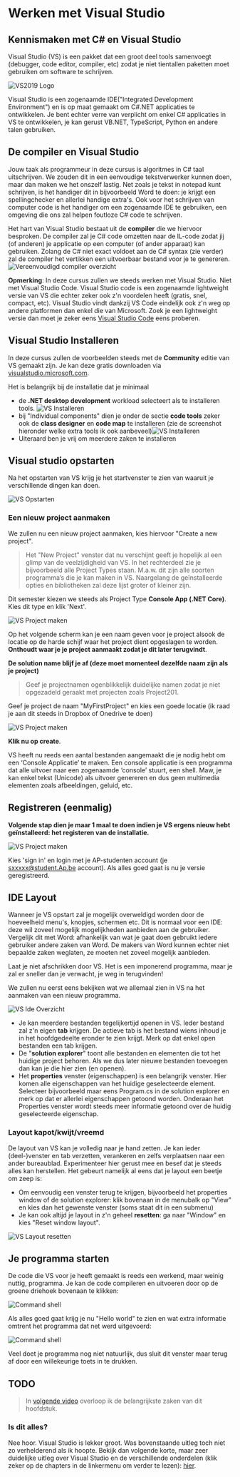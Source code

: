 # Werken met Visual Studio

## Kennismaken met C\# en Visual Studio

Visual Studio \(VS\) is een pakket dat een groot deel tools samenvoegt \(debugger, code editor, compiler, etc\) zodat je niet tientallen paketten moet gebruiken om software te schrijven.

![VS2019 Logo](../../.gitbook/assets/vslogo.png)

Visual Studio is een zogenaamde IDE\("Integrated Development Environment"\) en is op maat gemaakt om C\#.NET applicaties te ontwikkelen. Je bent echter verre van verplicht om enkel C\# applicaties in VS te ontwikkelen, je kan gerust VB.NET, TypeScript, Python en andere talen gebruiken.

## De compiler en Visual Studio

Jouw taak als programmeur in deze cursus is algoritmes in C\# taal uitschrijven. We zouden dit in een eenvoudige tekstverwerker kunnen doen, maar dan maken we het onszelf lastig. Net zoals je tekst in notepad kunt schrijven, is het handiger dit in bijvoorbeeld Word te doen: je krijgt een spellingchecker en allerlei handige extra's. Ook voor het schrijven van computer code is het handiger om een zogenaamde IDE te gebruiken, een omgeving die ons zal helpen foutloze C\# code te schrijven.

Het hart van Visual Studio bestaat uit de **compiler** die we hiervoor besproken. De compiler zal je C\# code omzetten naar de IL-code zodat jij \(of anderen\) je applicatie op een computer \(of ander apparaat\) kan gebruiken. Zolang de C\# niet exact voldoet aan de C\# syntax \(zie verder\) zal de compiler het vertikken een uitvoerbaar bestand voor je te genereren. ![Vereenvoudigd compiler overzicht](../../.gitbook/assets/compilereenvoudig.png)

**Opmerking**: In deze cursus zullen we steeds werken met Visual Studio. Niet met Visual Studio Code. Visual Studio code is een zogenaamde lightweight versie van VS die echter zeker ook z'n voordelen heeft \(gratis, snel, compact, etc\). Visual Studio vindt dankzij VS Code eindelijk ook z'n weg op andere platformen dan enkel die van Microsoft. Zoek je een lightweight versie dan moet je zeker eens [Visual Studio Code](https://code.visualstudio.com/) eens proberen.

## Visual Studio Installeren

In deze cursus zullen de voorbeelden steeds met de **Community** editie van VS gemaakt zijn. Je kan deze gratis downloaden via [visualstudio.microsoft.com](https://visualstudio.microsoft.com/thank-you-downloading-visual-studio/).

Het is belangrijk bij de installatie dat je minimaal

* de **.NET desktop development** workload selecteert als te installeren tools. ![VS Installeren](../../.gitbook/assets/vsinstall.png)
* bij "Individual components" dien je onder de sectie **code tools** zeker ook de **class designer** en **code map** te installeren \(zie de screenshot hieronder welke extra tools ik ook aanbeveel\)![VS Installeren](https://github.com/v-nys/cursusprogrammeren/tree/028488226871c55a14a4fa8b12ca40716d9ca590/assets/0_intro/vsinstallextra.png)
* Uiteraard ben je vrij om meerdere zaken te installeren

## Visual studio opstarten

Na het opstarten van VS krijg je het startvenster te zien van waaruit je verschillende dingen kan doen.

![VS Opstarten](../../.gitbook/assets/vsstart.png)

### Een nieuw project aanmaken

We zullen nu een nieuw project aanmaken, kies hiervoor "Create a new project".

> Het "New Project" venster dat nu verschijnt geeft je hopelijk al een glimp van de veelzijdigheid van VS. In het rechterdeel zie je bijvoorbeeld alle Project Types staan. M.a.w. dit zijn alle soorten programma’s die je kan maken in VS. Naargelang de geïnstalleerde opties en bibliotheken zal deze lijst groter of kleiner zijn.

Dit semester kiezen we steeds als Project Type **Console App \(.NET Core\)**. Kies dit type en klik 'Next'.

![VS Project maken](../../.gitbook/assets/vsproject.png)

Op het volgende scherm kan je een naam geven voor je project alsook de locatie op de harde schijf waar het project dient opgeslagen te worden. **Onthoudt waar je je project aanmaakt zodat je dit later terugvindt**.

**De solution name blijf je af \(deze moet momenteel dezelfde naam zijn als je project\)**

> Geef je projectnamen ogenblikkelijk duidelijke namen zodat je niet opgezadeld geraakt met projecten zoals Project201.

Geef je project de naam "MyFirstProject" en kies een goede locatie \(ik raad je aan dit steeds in Dropbox of Onedrive te doen\)

![VS Project maken](https://github.com/v-nys/cursusprogrammeren/tree/028488226871c55a14a4fa8b12ca40716d9ca590/assets/0_intro/vsprojectname.png)

**Klik nu op create**.

VS heeft nu reeds een aantal bestanden aangemaakt die je nodig hebt om een ‘Console Applicatie’ te maken. Een console applicatie is een programma dat alle uitvoer naar een zogenaamde ‘console’ stuurt, een shell. Maw, je kan enkel tekst \(Unicode\) als uitvoer genereren en dus geen multimedia elementen zoals afbeeldingen, geluid, etc.

## Registreren \(eenmalig\)

**Volgende stap dien je maar 1 maal te doen indien je VS ergens nieuw hebt geïnstalleerd: het registeren van de installatie.**

![VS Project maken](../../.gitbook/assets/register.png)

Kies 'sign in' en login met je AP-studenten account \(je sxxxxx@student.Ap.be account\). Als alles goed gaat is nu je versie geregistreerd.

## IDE Layout

Wanneer je VS opstart zal je mogelijk overweldigd worden door de hoeveelheid menu's, knopjes, schermen etc. Dit is normaal voor een IDE: deze wil zoveel mogelijk mogelijkheden aanbieden aan de gebruiker. Vergelijk dit met Word: afhankelijk van wat je gaat doen gebruikt iedere gebruiker andere zaken van Word. De makers van Word kunnen echter niet bepaalde zaken weglaten, ze moeten net zoveel mogelijk aanbieden.

Laat je niet afschrikken door VS. Het is een imponerend programma, maar je zal er sneller dan je verwacht, je weg in terugvinden!

We zullen nu eerst eens bekijken wat we allemaal zien in VS na het aanmaken van een nieuw programma.

![VS Ide Overzicht](../../.gitbook/assets/vside.png)

* Je kan meerdere bestanden tegelijkertijd openen in VS. Ieder bestand zal z'n eigen **tab** krijgen. De actieve tab is het bestand wiens inhoud je in het hoofdgedeelte eronder te zien krijgt. Merk op dat enkel open bestanden een tab krijgen.
* De "**solution explorer**" toont alle bestanden en elementen die tot het huidige project behoren. Als we dus later nieuwe bestanden toevoegen dan kan je die hier zien \(en openen\).
* Het **properties** venster \(eigenschappen\) is een belangrijk venster. Hier komen alle eigenschappen van het huidige geselecteerde element. Selecteer bijvoorbeeld maar eens Program.cs in de solution explorer en merk op dat er allerlei eigenschappen getoond worden. Onderaan het Properties venster wordt steeds meer informatie getoond over de huidig geselecteerde eigenschap.

### Layout kapot/kwijt/vreemd

De layout van VS kan je volledig naar je hand zetten. Je kan ieder \(deel-\)venster en tab verzetten, verankeren en zelfs verplaatsen naar een ander bureaublad. Experimenteer hier gerust mee en besef dat je steeds alles kan herstellen. Het gebeurt namelijk al eens dat je layout een beetje om zeep is:

* Om eenvoudig een venster terug te krijgen, bijvoorbeeld het properties window of de solution explorer: klik bovenaan in de menubalk op "View" en kies dan het gewenste venster \(soms staat dit in een submenu\)
* Je kan ook altijd je layout in z'n geheel **resetten**: ga naar "Window" en kies "Reset window layout".

![VS Layout resetten](../../.gitbook/assets/vsreset.png)

## Je programma starten

De code die VS voor je heeft gemaakt is reeds een werkend, maar weinig nuttig, programma. Je kan de code compileren en uitvoeren door op de groene driehoek bovenaan te klikken:

![Command shell](https://github.com/v-nys/cursusprogrammeren/tree/028488226871c55a14a4fa8b12ca40716d9ca590/assets/0_intro/startprogram.png)

Als alles goed gaat krijg je nu "Hello world" te zien en wat extra informatie omtrent het programma dat net werd uitgevoerd:

![Command shell](../../.gitbook/assets/vscmd.png)

Veel doet je programma nog niet natuurlijk, dus sluit dit venster maar terug af door een willekeurige toets in te drukken.

## TODO

> In [volgende video](https://ap.cloud.panopto.eu/Panopto/Pages/Viewer.aspx?id=1889dae4-d6cf-4ca3-b959-a91100ceeca9) overloop ik de belangrijkste zaken van dit hoofdstuk.

### Is dit alles?

Nee hoor. Visual Studio is lekker groot. Was bovenstaande uitleg toch niet zo verhelderend als ik hoopte. Bekijk dan volgende korte, maar zeer duidelijke uitleg over Visual Studio en de verschillende onderdelen \(klik zeker op de chapters in de linkermenu om verder te lezen\): [hier](https://tutorials.visualstudio.com/vs-get-started/intro).

